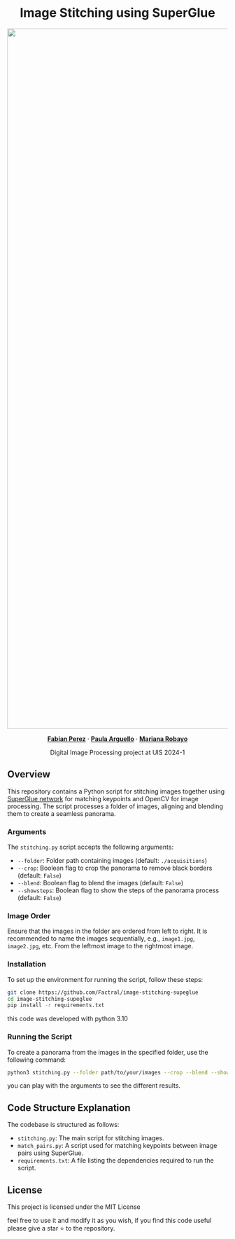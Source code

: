 <p align="center">
  <h1 align="center">Image Stitching using SuperGlue</h1>
  <p align="center">
    <img src="./data/results.png" alt="Panorama Image" width="1600">
  <p align="center">
    <a href="https://github.com/Factral/" rel="external nofollow noopener" target="_blank"><strong>Fabian Perez</strong></a>
    ·
    <a href="https://github.com/Factral/" rel="external nofollow noopener" target="_blank"><strong>Paula Arguello</strong></a>
    ·
    <a href="https://github.com/Factral/" rel="external nofollow noopener" target="_blank"><strong>Mariana Robayo</strong></a>
  </p>
<p align="center">
    Digital Image Processing project at UIS 2024-1

## Overview

This repository contains a Python script for stitching images together using [SuperGlue network](https://github.com/magicleap/SuperGluePretrainedNetwork) for matching keypoints and OpenCV for image processing. The script processes a folder of images, aligning and blending them to create a seamless panorama.

### Arguments

The `stitching.py` script accepts the following arguments:

- `--folder`: Folder path containing images (default: `./acquisitions`)
- `--crop`: Boolean flag to crop the panorama to remove black borders (default: `False`)
- `--blend`: Boolean flag to blend the images (default: `False`)
- `--showsteps`: Boolean flag to show the steps of the panorama process (default: `False`)

### Image Order

Ensure that the images in the folder are ordered from left to right. It is recommended to name the images sequentially, e.g., `image1.jpg`, `image2.jpg`, etc. From the leftmost image to the rightmost image.

### Installation

To set up the environment for running the script, follow these steps:

```bash
git clone https://github.com/Factral/image-stitching-supeglue
cd image-stitching-supeglue
pip install -r requirements.txt
```

this code was developed with python 3.10

### Running the Script

To create a panorama from the images in the specified folder, use the following command:

```bash
python3 stitching.py --folder path/to/your/images --crop --blend --showsteps
```

you can play with the arguments to see the different results.

## Code Structure Explanation

The codebase is structured as follows:

- `stitching.py`: The main script for stitching images.
- `match_pairs.py`: A script used for matching keypoints between image pairs using SuperGlue.
- `requirements.txt`: A file listing the dependencies required to run the script.


## License

This project is licensed under the MIT License

feel free to use it and modify it as you wish, if you find this code useful please give a star ⭐ to the repository.

